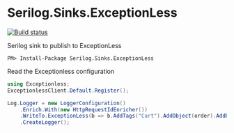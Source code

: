 Serilog.Sinks.ExceptionLess
===========================

[![Build status](https://ci.appveyor.com/api/projects/status/bvmfe8muijhgkb9j?svg=true)](https://ci.appveyor.com/project/serilog/serilog-sinks-exceptionless)

Serilog sink to publish to ExceptionLess

```
PM> Install-Package Serilog.Sinks.ExceptionLess
``` 

Read the Exceptionless configuration
```csharp
using Exceptionless;
ExceptionlessClient.Default.Register();
```

```csharp
Log.Logger = new LoggerConfiguration()
    .Enrich.With(new HttpRequestIdEnricher())
    .WriteTo.ExceptionLess(b => b.AddTags("Cart").AddObject(order).AddRequestInfo())
    .CreateLogger();
```
